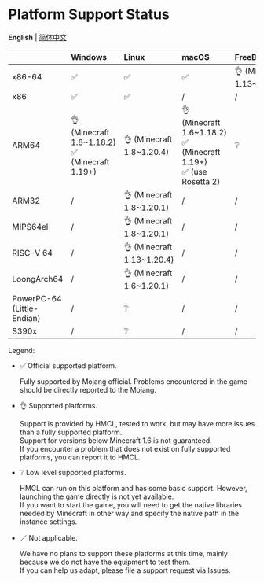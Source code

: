 # Platform Support Status

**English** | [简体中文](PLATFORM_cn.md)

|                            | Windows                                          | Linux                     | macOS                                                                  | FreeBSD                   |
| -------------------------- | :----------------------------------------------- | :------------------------ | :--------------------------------------------------------------------- | :------------------------ |
| x86-64                     | ✅️                                                | ✅️                         | ✅️                                                                      | 👌 (Minecraft 1.13~1.20.4) |
| x86                        | ✅️                                                | ✅️                         | /                                                                      | /                         |
| ARM64                      | 👌 (Minecraft 1.8~1.18.2)<br/>✅ (Minecraft 1.19+) | 👌 (Minecraft 1.8~1.20.4)  | 👌 (Minecraft 1.6~1.18.2)<br/>✅ (Minecraft 1.19+)<br/>✅ (use Rosetta 2) | ❔                         |
| ARM32                      | /️                                                | 👌 (Minecraft 1.8~1.20.1)  | /                                                                      | /                         |
| MIPS64el                   | /                                                | 👌 (Minecraft 1.8~1.20.1)  | /                                                                      | /                         |
| RISC-V 64                  | /                                                | 👌 (Minecraft 1.13~1.20.4) | /                                                                      | /                         |
| LoongArch64                | /                                                | 👌 (Minecraft 1.6~1.20.1)  | /                                                                      | /                         |
| PowerPC-64 (Little-Endian) | /                                                | ❔                         | /                                                                      | /                         |
| S390x                      | /                                                | ❔                         | /                                                                      | /                         |

Legend:

* ✅ Official supported platform.

  Fully supported by Mojang official. Problems encountered in the game should be directly reported to the Mojang.

* 👌 Supported platforms.

  Support is provided by HMCL, tested to work, but may have more issues than a fully supported platform.  
  Support for versions below Minecraft 1.6 is not guaranteed.  
  If you encounter a problem that does not exist on fully supported platforms, you can report it to HMCL.

* ❔ Low level supported platforms.

  HMCL can run on this platform and has some basic support. However, launching the game directly is not yet available.  
  If you want to start the game, you will need to get the native libraries needed by Minecraft in other way and specify the native path in the instance settings.

* ／ Not applicable.

  We have no plans to support these platforms at this time, mainly because we do not have the equipment to test them.  
  If you can help us adapt, please file a support request via Issues.
